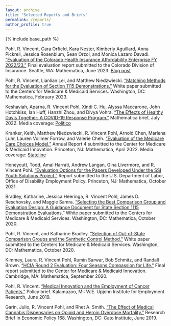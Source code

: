 ```yaml
---
layout: archive
title: "Selected Reports and Briefs"
permalink: /reports/
author_profile: true
---
```


{% include base_path %}

Pohl, R. Vincent, Cara Orfield, Kara Nester, Kimberly Aguillard, Anna Pickrell, Jessica Rosenblum, Sean Orzol, and Monica Lazaro Davadi. [“Evaluation of the Colorado Health Insurance Affordability Enterprise FY 2022/23.”](https://www.mathematica.org/download-media?MediaItemId={CE7A7DD7-1748-435A-8F93-9A22F0716C21}) Final evaluation report submitted to the Colorado Division of Insurance. Seattle, WA: Mathematica, June 2023.
[Blog post](https://www.mathematica.org/blogs/how-colorado-provided-almost-10000-immigrants-with-undocumented-status-with-health-insurance)

Pohl, R. Vincent, Lianlian Lei, and Matthew Niedzwiecki. [“Matching Methods for the Evaluation of Section 1115 Demonstrations.”](https://www.medicaid.gov/medicaid/section-1115-demo/downloads/evaluation-reports/matching-methods.pdf) White paper submitted to the Centers for Medicare & Medicaid Services. Washington, DC: Mathematica, February 2023.

Keshaviah, Aparna, R. Vincent Pohl, Xindi C. Hu, Alyssa Maccarone, John Hotchkiss, Ian Huff, Hanzhi Zhou, and Divya Vohra. [“The Effects of
Healthy Davis Together: A COVID-19 Response Program.”](https://www.mathematica.org/download-media?MediaItemId={7AED3094-1DFB-4372-8941-126B552E7A1A}) Mathematica brief, July 2022. 
Media coverage: [Politico](https://www.politico.com/news/magazine/2022/09/25/the-city-that-survived-covid-better-than-the-rest-of-us-00050564)

Kranker, Keith, Matthew Niedzwiecki, R. Vincent Pohl, Arnold Chen, Marlena Luhr, Lauren Vollmer Forrow, and Valerie Cheh. [“Evaluation of the Medicare Care Choices Model.”](https://innovation.cms.gov/data-and-reports/2022/mccm-fourth-annrpt) Annual Report 4 submitted to the Center for Medicare & Medicaid Innovation. Princeton, NJ: Mathematica, April 2022. 
Media coverage: [Stateline](https://www.pewtrusts.org/en/research-and-analysis/blogs/stateline/2022/06/09/what-if-hospice-services-werent-just-for-the-dying)

Honeycutt, Todd, Amal Harrati, Andrew Langan, Gina Livermore, and R. Vincent Pohl. [“Evaluation Options for the Papers Developed Under the SSI Youth Solutions Project.”](https://www.mathematica.org/download-media?MediaItemId={D16252B7-1F81-4AE6-8577-3802A2F95B28}) Report submitted to the U.S. Department of Labor, Office of Disability Employment Policy. Princeton, NJ: Mathematica, October 2021.

Bradley, Katharine, Jessica Heeringa, R. Vincent Pohl, James D. Reschovsky, and Maggie Samra. [“Selecting the Best Comparison Group and Evaluation Design: A Guidance Document for State Section 1115 Demonstration Evaluations.”](https://www.medicaid.gov/medicaid/section-1115-demo/downloads/evaluation-reports/comparison-grp-eval-dsgn.pdf) White paper submitted to the Centers for Medicare & Medicaid Services. Washington, DC: Mathematica, October 2020.

Pohl, R. Vincent, and Katharine Bradley. [“Selection of Out-of-State Comparison Groups and the Synthetic Control Method.”](https://www.medicaid.gov/medicaid/section-1115-demo/downloads/evaluation-reports/outofstate-comp.pdf) White paper submitted to the Centers for Medicare & Medicaid Services. Washington, DC: Mathematica, October 2020.

Kimmey, Laura, R. Vincent Pohl, Rumin Sarwar, Bob Schmitz, and Randall Brown. [“HCIA Round 2 Evaluation: Four Seasons Compassion for Life.”](http://rvpohl.github.io/files/KimmeyPohlSawarSchmitzBrown_HCIA2.pdf) Final report submitted to the Center for Medicare & Medicaid Innovation. Cambridge, MA: Mathematica, September 2020.

Pohl, R. Vincent. [“Medical Innovation and the Employment of Cancer Patients.”](https://research.upjohn.org/cgi/viewcontent.cgi?article=1285&context=empl_research) Policy brief. Kalamazoo, MI: W.E. Upjohn Institute for Employment Research, June 2019.

Garin, Julio, R. Vincent Pohl, and Rhet A. Smith. [“The Effect of Medical Cannabis Dispensaries on Opioid and Heroin Overdose Mortality.”](https://www.cato.org/sites/cato.org/files/pubs/pdf/rb168.pdf) Research Brief in Economic Policy 168. Washington, DC: Cato Institute, June 2019.
